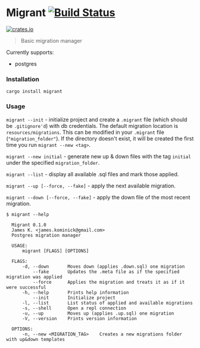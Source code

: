 # Migrant [![Build Status](https://travis-ci.org/jaemk/migrant.svg?branch=master)](https://travis-ci.org/jaemk/migrant)
[![crates.io](https://img.shields.io/crates/v/migrant.svg)](https://crates.io/crates/migrant)

> Basic migration manager

Currently supports:
 - postgres


### Installation

```shell
cargo install migrant
```

### Usage

`migrant --init` - initialize project and create a `.migrant` file (which should be `.gitignore'd`) with db credentials. The default migration location is `resources/migrations`. This can be modified in your `.migrant` file (`"migration_folder"`). If the directory doesn't exist, it will be created the first time you run `migrant --new <tag>`.

`migrant --new initial` - generate new up & down files with the tag `initial` under the specified `migration_folder`.

`migrant --list` - display all available .sql files and mark those applied.

`migrant --up [--force, --fake]` - apply the next available migration.

`migrant --down [--force, --fake]` - apply the down file of the most recent migration.

```
$ migrant --help

  Migrant 0.1.0
  James K. <james.kominick@gmail.com>
  Postgres migration manager

  USAGE:
      migrant [FLAGS] [OPTIONS]

  FLAGS:
      -d, --down       Moves down (applies .down.sql) one migration
          --fake       Updates the .meta file as if the specified migration was applied
          --force      Applies the migration and treats it as if it were successful
      -h, --help       Prints help information
          --init       Initialize project
      -l, --list       List status of applied and available migrations
      -s, --shell      Open a repl connection
      -u, --up         Moves up (applies .up.sql) one migration
      -V, --version    Prints version information

  OPTIONS:
      -n, --new <MIGRATION_TAG>    Creates a new migrations folder with up&down templates
```
